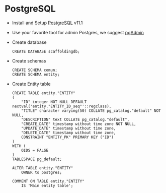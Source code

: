 
# PostgreSQL

* Install and Setup [PostgreSQL](https://www.postgresql.org/) v11.1

* Use your favorite tool for admin Postgres, we suggest [pgAdmin](https://www.pgadmin.org/)

* Create database

    ```
    CREATE DATABASE scaffoldingdb;
    ```

* Create schemas

    ```
    CREATE SCHEMA comun;
    CREATE SCHEMA entity;
    ```
* Create Entity table

    ```
    CREATE TABLE entity."ENTITY"
    (
        "ID" integer NOT NULL DEFAULT nextval('entity."ENTITY_ID_seq"'::regclass),
        "TITLE" character varying(50) COLLATE pg_catalog."default" NOT NULL,
        "DESCRIPTION" text COLLATE pg_catalog."default",
        "CREATE_DATE" timestamp without time zone NOT NULL,
        "UPDATE_DATE" timestamp without time zone,
        "DELETE_DATE" timestamp without time zone,
        CONSTRAINT "ENTITY_PK" PRIMARY KEY ("ID")
    )
    WITH (
        OIDS = FALSE
    )
    TABLESPACE pg_default;

    ALTER TABLE entity."ENTITY"
        OWNER to postgres;
    
    COMMENT ON TABLE entity."ENTITY"
        IS 'Main entity table';
    ```
